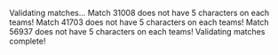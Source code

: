 Validating matches...
Match 31008 does not have 5 characters on each teams!
Match 41703 does not have 5 characters on each teams!
Match 56937 does not have 5 characters on each teams!
Validating matches complete!
